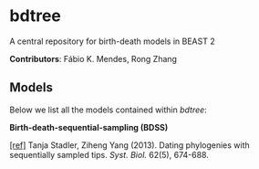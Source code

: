 # bdtree

A central repository for birth-death models in BEAST 2

**Contributors**:   Fábio K. Mendes, Rong Zhang

## Models

Below we list all the models contained within *bdtree*:

**Birth-death-sequential-sampling (BDSS)**

[[ref]](https://academic.oup.com/sysbio/article/62/5/674/1684217) Tanja Stadler, Ziheng Yang (2013). Dating phylogenies with sequentially sampled tips. *Syst. Biol.* 62(5), 674-688.
